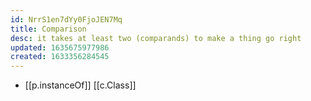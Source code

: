 ```yaml
---
id: NrrS1en7dYy0FjoJEN7Mq
title: Comparison
desc: it takes at least two (comparands) to make a thing go right
updated: 1635675977986
created: 1633356284545
---
```



- [[p.instanceOf]] [[c.Class]]

